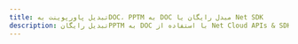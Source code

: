 ---title: تبدیل پاورپوینت بهDOC، PPTM به DOC مبدل رایگان یا Net SDKdescription: تبدیل رایگانPPTM به DOC با استفاده از Net Cloud APIs & SDK. همچنین اسناد Microsoft PowerPoint را در Cloud ایجاد، ویرایش و رندر کنید.---